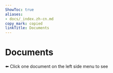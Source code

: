 ```yaml
---
ShowToc: true
aliases:
- docs/_index.zh-cn.md
copy_mark: copied
linkTitle: Documents
---
```


# Documents

⬅️ Click one document on the left side menu to see

